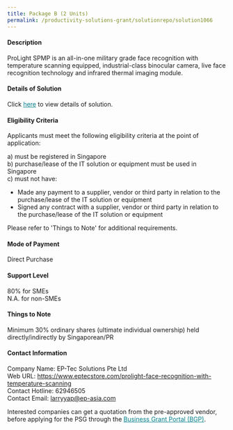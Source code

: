 ```yaml
---
title: Package B (2 Units)
permalink: /productivity-solutions-grant/solutionrepo/solution1066
---
```


#### Description

ProLight SPMP is an all-in-one military grade face recognition with temperature scanning equipped, industrial-class binocular camera, live face recognition technology and infrared thermal imaging module.

#### Details of Solution

Click <a href='https://govassist.gobusiness.gov.sg/images/psg/Desensitised_EP-Tec_Annex_3_ver2_Part_2.pdf' style='color:#037e8a'>here</a> to view details of solution.

#### Eligibility Criteria

Applicants must meet the following eligibility criteria at the point of application:

a) must be registered in Singapore <br>
b) purchase/lease of the IT solution or equipment must be used in Singapore <br>
c) must not have:
- Made any payment to a supplier, vendor or third party in relation to the purchase/lease of the IT solution or equipment
- Signed any contract with a supplier, vendor or third party in relation to the purchase/lease of the IT solution or equipment

Please refer to 'Things to Note' for additional requirements.

#### Mode of Payment
Direct Purchase 

#### Support Level
80% for SMEs <br>
N.A. for non-SMEs

#### Things to Note
Minimum 30% ordinary shares (ultimate individual ownership) held directly/indirectly by Singaporean/PR

#### Contact Information
Company Name: EP-Tec Solutions Pte Ltd<br>Web URL: https://www.eptecstore.com/prolight-face-recognition-with-temperature-scanning<br>Contact Hotline: 62946505<br>Contact Email: larryyap@ep-asia.com <br>

Interested companies can get a quotation from the pre-approved vendor, before applying for the PSG through the <a target='_blank' style='color:#037e8a' href='https://www.businessgrants.gov.sg/'>Business Grant Portal (BGP)</a>.
